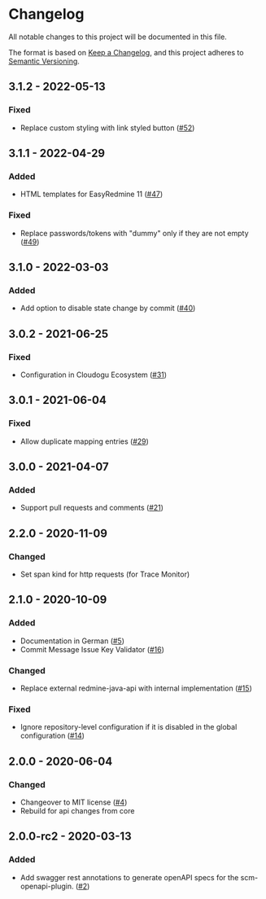 # Changelog
All notable changes to this project will be documented in this file.

The format is based on [Keep a Changelog](https://keepachangelog.com/en/1.0.0/),
and this project adheres to [Semantic Versioning](https://semver.org/spec/v2.0.0.html).

## 3.1.2 - 2022-05-13
### Fixed
- Replace custom styling with link styled button ([#52](https://github.com/scm-manager/scm-redmine-plugin/pull/52))

## 3.1.1 - 2022-04-29
### Added
- HTML templates for EasyRedmine 11 ([#47](https://github.com/scm-manager/scm-redmine-plugin/pull/47))

### Fixed
- Replace passwords/tokens with "dummy" only if they are not empty ([#49](https://github.com/scm-manager/scm-redmine-plugin/pull/49))

## 3.1.0 - 2022-03-03
### Added
- Add option to disable state change by commit ([#40](https://github.com/scm-manager/scm-redmine-plugin/pull/40))

## 3.0.2 - 2021-06-25
### Fixed
- Configuration in Cloudogu Ecosystem ([#31](https://github.com/scm-manager/scm-redmine-plugin/pull/31))

## 3.0.1 - 2021-06-04
### Fixed
- Allow duplicate mapping entries ([#29](https://github.com/scm-manager/scm-redmine-plugin/pull/29))

## 3.0.0 - 2021-04-07
### Added
- Support pull requests and comments ([#21](https://github.com/scm-manager/scm-redmine-plugin/pull/21))

## 2.2.0 - 2020-11-09
### Changed
- Set span kind for http requests (for Trace Monitor)

## 2.1.0 - 2020-10-09
### Added
- Documentation in German ([#5](https://github.com/scm-manager/scm-redmine-plugin/pull/5))
- Commit Message Issue Key Validator ([#16](https://github.com/scm-manager/scm-redmine-plugin/pull/16))

### Changed
- Replace external redmine-java-api with internal implementation ([#15](https://github.com/scm-manager/scm-redmine-plugin/pull/15))

### Fixed
- Ignore repository-level configuration if it is disabled in the global configuration ([#14](https://github.com/scm-manager/scm-redmine-plugin/pull/14))

## 2.0.0 - 2020-06-04
### Changed
- Changeover to MIT license ([#4](https://github.com/scm-manager/scm-redmine-plugin/pull/4))
- Rebuild for api changes from core

## 2.0.0-rc2 - 2020-03-13
### Added
- Add swagger rest annotations to generate openAPI specs for the scm-openapi-plugin. ([#2](https://github.com/scm-manager/scm-redmine-plugin/pull/2))

[2.0.0]: https://github.com/scm-manager/scm-redmine-plugin/releases/tag/2.0.0
[2.0.0-rc2]: https://github.com/scm-manager/scm-redmine-plugin/releases/tag/2.0.0-rc2
